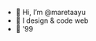 - 👋 Hi, I’m @maretaayu
- 👀 I design & code web
- 🌱 '99

<!---
maretaayu/maretaayu is a ✨ special ✨ repository because its `README.md` (this file) appears on your GitHub profile.
You can click the Preview link to take a look at your changes.
--->
